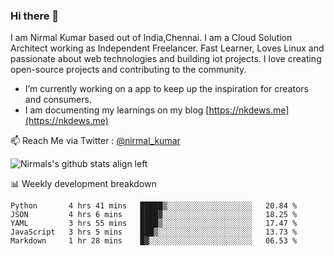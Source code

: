 ### Hi there 👋

 I am Nirmal Kumar based out of India,Chennai. I am a Cloud Solution Architect working as Independent Freelancer. Fast Learner, Loves Linux and passionate about web technologies and building iot projects. I love creating open-source projects and contributing to the community.

- I’m currently working on a app to keep up the inspiration for creators and consumers.
- I am documenting my learnings on my blog [https://nkdews.me](https://nkdews.me)

📫 Reach Me via  Twitter : [@nirmal_kumar](https://twitter.com/nirmal_kumar)

![Nirmals's github stats align left](https://github-readme-stats.vercel.app/api?username=nk-gears&show_icons=true)


📊 Weekly development breakdown

<!--START_SECTION:waka-->
```text
Python       4 hrs 41 mins   █████▒░░░░░░░░░░░░░░░░░░░   20.84 % 
JSON         4 hrs 6 mins    ████▓░░░░░░░░░░░░░░░░░░░░   18.25 % 
YAML         3 hrs 55 mins   ████▒░░░░░░░░░░░░░░░░░░░░   17.47 % 
JavaScript   3 hrs 5 mins    ███▒░░░░░░░░░░░░░░░░░░░░░   13.73 % 
Markdown     1 hr 28 mins    █▓░░░░░░░░░░░░░░░░░░░░░░░   06.53 % 
```
<!--END_SECTION:waka-->


